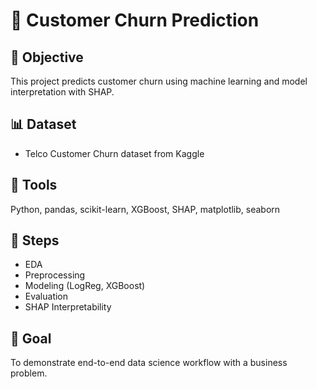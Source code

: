 # 🔄 Customer Churn Prediction

## 📌 Objective
This project predicts customer churn using machine learning and model interpretation with SHAP.

## 📊 Dataset
- Telco Customer Churn dataset from Kaggle

## 🔧 Tools
Python, pandas, scikit-learn, XGBoost, SHAP, matplotlib, seaborn

## 🧪 Steps
- EDA
- Preprocessing
- Modeling (LogReg, XGBoost)
- Evaluation
- SHAP Interpretability

## 🚀 Goal
To demonstrate end-to-end data science workflow with a business problem.
